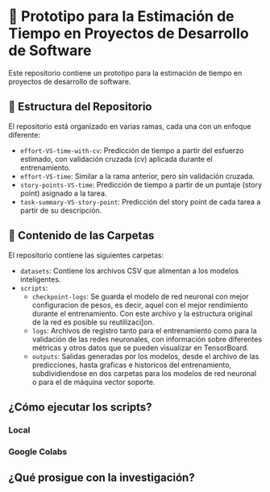 # 🤖 Prototipo para la Estimación de Tiempo en Proyectos de Desarrollo de Software

Este repositorio contiene un prototipo para la estimación de tiempo en proyectos de desarrollo de software.

## 🧱 Estructura del Repositorio

El repositorio está organizado en varias ramas, cada una con un enfoque diferente:

- `effort-VS-time-with-cv`: Predicción de tiempo a partir del esfuerzo estimado, con validación cruzada (cv) aplicada durante el entrenamiento.
- `effort-VS-time`: Similar a la rama anterior, pero sin validación cruzada.
- `story-points-VS-time`: Predicción de tiempo a partir de un puntaje (story point) asignado a la tarea.
- `task-summary-VS-story-point`: Predicción del story point de cada tarea a partir de su descripción.

## 📁 Contenido de las Carpetas

El repositorio contiene las siguientes carpetas:

- `datasets`: Contiene los archivos CSV que alimentan a los modelos inteligentes.
- `scripts`: 
  - `checkpoint-logs`: Se guarda el modelo de red neuronal con mejor configuracion de pesos, es decir, aquel con el mejor rendimiento durante el entrenamiento. Con este archivo y la estructura original de la red es posible su reutilizaci]on.
  - `logs`: Archivos de registro tanto para el entrenamiento como para la validación de las redes neuronales, con información sobre diferentes métricas y otros datos que se pueden visualizar en TensorBoard.
  - `outputs`: Salidas generadas por los modelos, desde el archivo de las predicciones, hasta graficas e historicos del entrenamiento, subdividiendose en dos carpetas para los modelos de red neuronal o para el de máquina vector soporte.

## ¿Cómo ejecutar los scripts?

### Local

### Google Colabs

## ¿Qué prosigue con la investigación?
